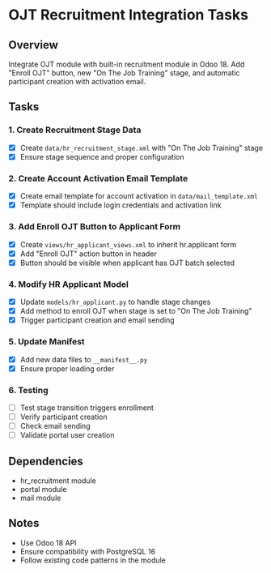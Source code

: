 # OJT Recruitment Integration Tasks

## Overview
Integrate OJT module with built-in recruitment module in Odoo 18. Add "Enroll OJT" button, new "On The Job Training" stage, and automatic participant creation with activation email.

## Tasks

### 1. Create Recruitment Stage Data
- [x] Create `data/hr_recruitment_stage.xml` with "On The Job Training" stage
- [x] Ensure stage sequence and proper configuration

### 2. Create Account Activation Email Template
- [x] Create email template for account activation in `data/mail_template.xml`
- [x] Template should include login credentials and activation link

### 3. Add Enroll OJT Button to Applicant Form
- [x] Create `views/hr_applicant_views.xml` to inherit hr.applicant form
- [x] Add "Enroll OJT" action button in header
- [x] Button should be visible when applicant has OJT batch selected

### 4. Modify HR Applicant Model
- [x] Update `models/hr_applicant.py` to handle stage changes
- [x] Add method to enroll OJT when stage is set to "On The Job Training"
- [x] Trigger participant creation and email sending

### 5. Update Manifest
- [x] Add new data files to `__manifest__.py`
- [x] Ensure proper loading order

### 6. Testing
- [ ] Test stage transition triggers enrollment
- [ ] Verify participant creation
- [ ] Check email sending
- [ ] Validate portal user creation

## Dependencies
- hr_recruitment module
- portal module
- mail module

## Notes
- Use Odoo 18 API
- Ensure compatibility with PostgreSQL 16
- Follow existing code patterns in the module
